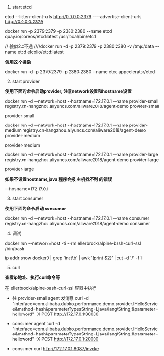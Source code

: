 1. start etcd

etcd --listen-client-urls http://0.0.0.0:2379 ----advertise-client-urls http://0.0.0.0:2379

docker run -p 2379:2379 -p 2380:2380 --name etcd quay.io/coreos/etcd:latest /usr/local/bin/etcd

// 貌似2.x不通
////docker run -d -p 2379:2379 -p 2380:2380  -v /tmp:/data  --name etcd elcolio/etcd:latest


**使用这个镜像**

docker run -d -p 2379:2379 -p 2380:2380 --name etcd appcelerator/etcd

2. start provider

**使用下面的命令启动provider, 注意network设置和hostname设置**

docker run -d --network=host --hostname=172.17.0.1 --name provider-small registry.cn-hangzhou.aliyuncs.com/aliware2018/agent-demo provider-small

provider-small


docker run -d --network=host --hostname=172.17.0.1 --name provider-medium registry.cn-hangzhou.aliyuncs.com/aliware2018/agent-demo provider-medium

provider-medium


docker run -d --network=host --hostname=172.17.0.1 --name provider-large registry.cn-hangzhou.aliyuncs.com/aliware2018/agent-demo provider-large

provider-large


**如果不设置hostname,java 程序会报 主机找不到 的错误**

--hosname=172.17.0.1


3. start consumer

**使用下面的命令启动 consumer**

docker run -d --network=host --hostname=172.17.0.1 --name consumer registry.cn-hangzhou.aliyuncs.com/aliware2018/agent-demo consumer


4. 调试

docker run --network=host -ti --rm ellerbrock/alpine-bash-curl-ssl /bin/bash 

ip addr show docker0 | grep 'inet\b' | awk '{print $2}' | cut -d '/' -f 1


5. curl

**查看ip地址、执行curl命令等**

在 ellerbrock/alpine-bash-curl-ssl 容器中执行



- 往 provider-small agent 发消息
curl -d "interface=com.alibaba.dubbo.performance.demo.provider.IHelloService&method=hash&parameterTypesString=Ljava/lang/String;&parameter=helloword" -X POST http://172.17.0.1:30000


- consumer agent
curl -d "interface=com.alibaba.dubbo.performance.demo.provider.IHelloService&method=hash&parameterTypesString=Ljava/lang/String;&parameter=helloword" -X POST http://172.17.0.1:20000


- consumer
curl http://172.17.0.1:8087/invoke

